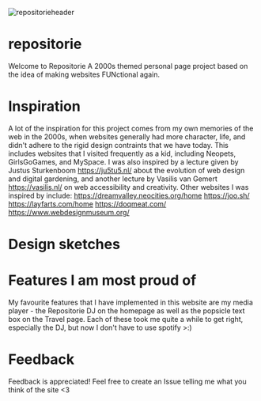 
![repositorieheader](https://github.com/user-attachments/assets/93475471-b181-4b81-a451-87c28bbae924)
# repositorie
Welcome to Repositorie
A 2000s themed personal page project based on the idea of making websites FUNctional again. 

# Inspiration

A lot of the inspiration for this project comes from my own memories of the web in the 2000s, when websites generally had more character, life, and didn't adhere to the rigid design contraints that we have today. 
This includes websites that I visited frequently as a kid, including Neopets, GirlsGoGames, and MySpace. I was also inspired by a lecture given by Justus Sturkenboom https://ju5tu5.nl/ about the evolution of web design and digital gardening, and another lecture by Vasilis van Gemert https://vasilis.nl/ on web accessibility and creativity.
Other websites I was inspired by include:
https://dreamvalley.neocities.org/home
https://joo.sh/
https://layfarts.com/home
https://doqmeat.com/
https://www.webdesignmuseum.org/

# Design sketches


# Features I am most proud of
My favourite features that I have implemented in this website are my media player - the Repositorie DJ on the homepage as well as the popsicle text box on the Travel page.
Each of these took me quite a while to get right, especially the DJ, but now I don't have to use spotify >:)



# Feedback 
Feedback is appreciated! Feel free to create an Issue telling me what you think of the site <3
